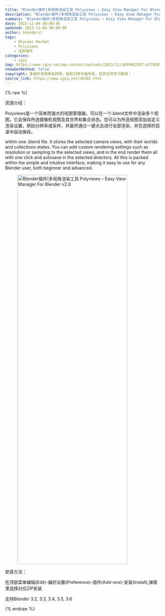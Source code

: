 ```yaml
---
title: "Blender插件|多视角渲染工具 Polyviews – Easy View Manager For Blender v2.0"
description: "Blender插件|多视角渲染工具 Polyviews – Easy View Manager For Blender v2.0"
summary: "Blender插件|多视角渲染工具 Polyviews – Easy View Manager For Blender v2.0"
date: 2023-11-04 00:00:00
updated: 2023-11-04 00:00:00
author: blenderit
tags: 
    - Blender Market
    - Polyviews
    - 渲染插件
categories:
    - cgzy
img: https://www.cgzy.net/wp-content/uploads/2023/11/1699062557-bf2b585aaeb7a04.webp
showGetMethod: false
copyright: 本插件资源来自网络，版权归原作者所有，仅供交流学习使用！
source_link: https://www.cgzy.net/36302.html
---
```


{% raw %}
<div class="wp-block-pandastudio-title"><div class="title_style_01"><p>资源介绍：</p></div></div><p class="is-style-text-indent-2em">Polyviews是一个简单而强大的视图管理器，可以在一个.blend文件中渲染多个视图。它会保存所选摄像机视图及其世界和集合状态。您可以为所选视图添加自定义渲染设置，例如分辨率或采样，并最终通过一键点击进行全部渲染，并在选择的目录中自动保存。</p><p>within one .blend file. It stores the selected camera views, with their worlds and collections states. You can add custom rendering settings such as resolution or sampling to the selected views, and in the end render them all with one click and autosave in the selected directory. All this is packed within the simple and intuitive interface, making it easy to use for any Blender user, both beginner and advanced.</p><div class="wp-block-image is-style-border-round-and-with-shadow">
<figure class="aligncenter size-full"><img fetchpriority="high" decoding="async" width="357" height="1262" src="https://www.cgzy.net/wp-content/uploads/2023/11/1699062371-7edff1ff6300742.jpg" class="wp-image-36303" title="Blender插件|多视角渲染工具 Polyviews – Easy View Manager For Blender v2.0" alt="Blender插件|多视角渲染工具 Polyviews – Easy View Manager For Blender v2.0"></figure></div><div class="wp-block-pandastudio-title"><div class="title_style_01"><p>安装方法：</p></div></div><p class="is-style-default">在顶部菜单编辑(Edit)-偏好设置(Preference)-插件(Add-ons)-安装(Install),弹窗里选择对应ZIP安装</p><div class="wp-block-pandastudio-tips"><div class="tip success "><p>支持Blender 3.2, 3.3, 3.4, 3.5, 3.6</p>
</div></div>
<div style="display: none">cgzy</div>
{% endraw %}
